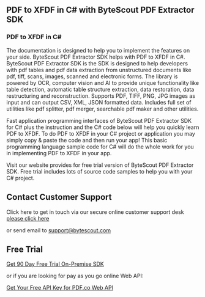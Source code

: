 ## PDF to XFDF in C# with ByteScout PDF Extractor SDK

### PDF to XFDF in C#

The documentation is designed to help you to implement the features on your side. ByteScout PDF Extractor SDK helps with PDF to XFDF in C#. ByteScout PDF Extractor SDK is the SDK is designed to help developers with pdf tables and pdf data extraction from unstructured documents like pdf, tiff, scans, images, scanned and electronic forms. The library is powered by OCR, computer vision and AI to provide unique functionality like table detection, automatic table structure extraction, data restoration, data restructuring and reconstruction. Supports PDF, TIFF, PNG, JPG images as input and can output CSV, XML, JSON formatted data. Includes full set of utilities like pdf splitter, pdf merger, searchable pdf maker and other utilities.

Fast application programming interfaces of ByteScout PDF Extractor SDK for C# plus the instruction and the C# code below will help you quickly learn PDF to XFDF. To do PDF to XFDF in your C# project or application you may simply copy & paste the code and then run your app! This basic programming language sample code for C# will do the whole work for you in implementing PDF to XFDF in your app.

Visit our website provides for free trial version of ByteScout PDF Extractor SDK. Free trial includes lots of source code samples to help you with your C# project.

## Contact Customer Support

Click here to get in touch via our secure online customer support desk [please click here](https://bytescout.zendesk.com/hc/en-us/requests/new?subject=ByteScout%20PDF%20Extractor%20SDK%20Question)

or send email to [support@bytescout.com](mailto:support@bytescout.com?subject=ByteScout%20PDF%20Extractor%20SDK%20Question) 

## Free Trial

[Get 90 Day Free Trial On-Premise SDK](https://bytescout.com/download/web-installer?utm_source=github-readme)

or if you are looking for pay as you go online Web API:

[Get Your Free API Key for PDF.co Web API](https://pdf.co/documentation/api?utm_source=github-readme)